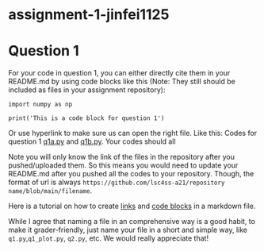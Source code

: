 # assignment-1-jinfei1125

# Question 1

For your code in question 1, you can either directly cite them in your README.md by using code blocks like this (Note: They still should be included as files in your assignment repository):

``` 
import numpy as np

print('This is a code block for question 1')
```

Or use hyperlink to make sure us can open the right file. Like this: Codes for question 1 [q1a.py](https://github.com/lsc4ss-a21/assignment-1-jinfei1125/blob/main/q1a.py) and [q1b.py](https://github.com/lsc4ss-a21/assignment-1-jinfei1125/blob/main/q1b.py). Your codes should all 

Note you will only know the link of the files in the repository after you pushed/uploaded them. So this means you would need to update your README.md after you pushed all the codes to your repository. Though, the format of url is always `https://github.com/lsc4ss-a21/repository name/blob/main/filename`. 

Here is a tutorial on how to create [links](https://www.markdownguide.org/basic-syntax/#links) and [code blocks](https://www.markdownguide.org/extended-syntax/#fenced-code-blocks) in a markdown file. 

While I agree that naming a file in an comprehensive way is a good habit, to make it grader-friendly, just name your file in a short and simple way, like `q1.py`,`q1_plot.py`, `q2.py`, etc. We would really appreciate that!

